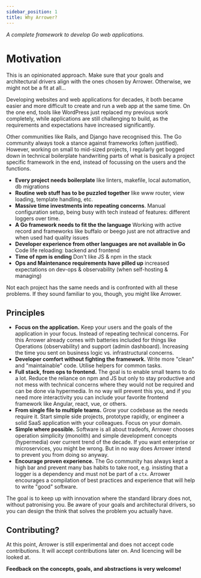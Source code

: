 ```yaml
---
sidebar_position: 1
title: Why Arrower?
---
```




<div style={{textAlign: 'center'}}>
    <i>A complete framework to develop Go web applications.</i>
</div>




# Motivation
This is an opinionated approach. Make sure that your goals and architectural drivers align with the 
ones chosen by Arrower. Otherwise, we might not be a fit at all...

Developing websites and web applications for decades, it both became easier and more difficult
to create and run a web app at the same time. 
On the one end, tools like WordPress just replaced my previous work completely, while applications are still 
challenging to build, as the requirements and expectations have increased significantly.

Other communities like Rails, and Django have recognised this.
The Go community always took a stance against frameworks (often justified). 
However, working on small to mid-sized projects, I regularly get bogged down in technical boilerplate 
handwriting parts of what is basically a project specific framework in the end, 
instead of focussing on the users and the functions.

* **Every project needs boilerplate** like linters, makefile, local automation, db migrations
* **Routine web stuff has to be puzzled together** like www router, view loading, template handling, etc.
* **Massive time investments into repeating concerns**. Manual configuration setup, being busy with tech instead of features: different loggers over time.
* **A Go framework needs to fit the the language** Working with active record and frameworks like buffalo or beego just are not attractive and when used had quality issues
* **Developer experience from other languages are not available in Go** Code life reloading: backend and frontend
* **Time of npm is ending** Don't like JS & npm in the stack
* **Ops and Maintenance requirements have pilled up** increased expectations on dev-ops & observability (when self-hosting & managing)

Not each project has the same needs and is confronted with all these problems. 
If they sound familiar to you, though, you might like Arrower.




## Principles
* **Focus on the application.** 
    Keep your users and the goals of the application in your focus. 
    Instead of repeating technical concerns.
    For this Arrower already comes with batteries included for things like Operations (observability) and support
    (admin dashboard).
    Increasing the time you sent on business logic vs. infrastructural concerns.  
* **Developer comfort without fighting the framework.**
    Write more "clean" and "maintainable" code.
    Utilise helpers for common tasks.
* **Full stack, from ops to frontend.**
    The goal is to enable small teams to do a lot.
    Reduce the reliance on npm and JS but only to stay productive
    and not mess with technical concerns where they would not be required and can be done via hypermedia.
    In no way will prevent this you, and if you need more interactivity you can include your favorite frontend framework like Angular,
    react, vue, or others.
* **From single file to multiple teams.** 
    Grow your codebase as the needs require it.
    Start simple side projects, prototype rapidly, or engineer a solid SaaS application with your colleagues.
    Focus on your domain.
* **Simple where possible.**
    Software is all about tradeofs,
    Arrower chooses operation simplicity (monolith)
    and simple development concepts (hypermedia) over current trend of the decade. 
    If you want enterprise or microservices, you might be wrong.
    But in no way does Arrower intend to prevent you from doing so anyway.
* **Encourage proven experience.** 
    The Go community has always kept a high bar and prevent many bas habits to take root, e.g. 
    insisting that a logger is a dependency and must not be part of a `ctx`.
    Arrower encourages a compilation of best practices and experience that will help to write "good"
    software.

The goal is to keep up with innovation where the standard library does not, without patronising you.
Be aware of your goals and architectural drivers, so you can design the think that solves the problem you actually have.




## Contributing?
At this point, Arrower is still experimental and does not accept code contributions.
It will accept contributions later on.
And licencing will be looked at.

**Feedback on the concepts, goals, and abstractions is very welcome!**
